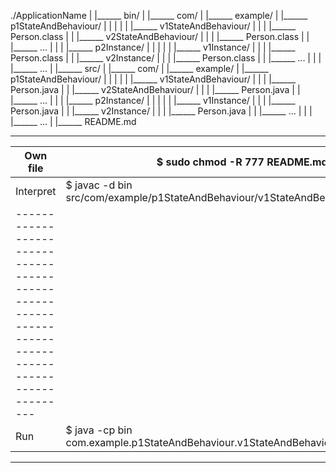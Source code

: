 ./ApplicationName
|
|______	bin/
|		|______	com/
|				|______	example/
|						|______	p1StateAndBehaviour/
|						|		|
|						|		|______	v1StateAndBehaviour/
|						|		|		|______	Person.class
|						|		|______ v2StateAndBehaviour/
|						|		|		|______ Person.class
|						|		|______	...
|						|
|						|______	p2Instance/
|						|		|
|						|		|______	v1Instance/
|						|		|		|______	Person.class
|						|		|______	v2Instance/
|						|		|		|______	Person.class
|						|		|______	...
|						|
|						|______	...
|
|______	src/
|		|______	com/
|				|______	example/
|						|______	p1StateAndBehaviour/
|						|		|
|						|		|______	v1StateAndBehaviour/
|						|		|		|______	Person.java
|						|		|______ v2StateAndBehaviour/
|						|		|		|______ Person.java
|						|		|______	...
|						|
|						|______	p2Instance/
|						|		|
|						|		|______	v1Instance/
|						|		|		|______	Person.java
|						|		|______	v2Instance/
|						|		|		|______	Person.java
|						|		|______	...
|						|
|						|______	...
|
|______	README.md


-----------------------------------------------------------------------------------------------------
|Own file	|	$ sudo chmod -R 777 README.md														|
|-----------|---------------------------------------------------------------------------------------|
|Interpret	|	$ javac -d bin src/com/example/p1StateAndBehaviour/v1StateAndBehaviour/Person.java	|
|---------------------------------------------------------------------------------------------------|
|Run		|	$ java -cp bin com.example.p1StateAndBehaviour.v1StateAndBehaviour.Person			|
-----------------------------------------------------------------------------------------------------